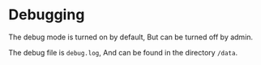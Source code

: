 # Debugging 
The debug mode is turned on by default, But can be turned off by admin.

The debug file is `debug.log`, And can be found in the directory `/data`.
